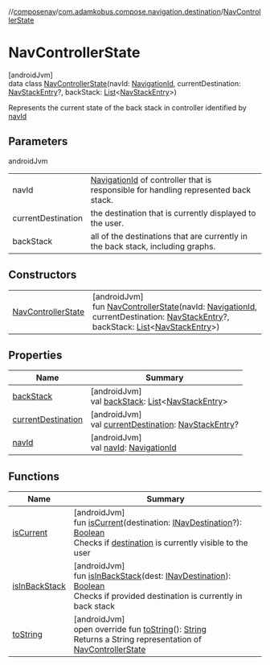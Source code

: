 //[composenav](../../../index.md)/[com.adamkobus.compose.navigation.destination](../index.md)/[NavControllerState](index.md)

# NavControllerState

[androidJvm]\
data class [NavControllerState](index.md)(navId: [NavigationId](../../com.adamkobus.compose.navigation/-navigation-id/index.md), currentDestination: [NavStackEntry](../-nav-stack-entry/index.md)?, backStack: [List](https://kotlinlang.org/api/latest/jvm/stdlib/kotlin.collections/-list/index.html)&lt;[NavStackEntry](../-nav-stack-entry/index.md)&gt;)

Represents the current state of the back stack in controller identified by [navId](nav-id.md)

## Parameters

androidJvm

| | |
|---|---|
| navId | [NavigationId](../../com.adamkobus.compose.navigation/-navigation-id/index.md) of controller that is responsible for handling represented back stack. |
| currentDestination | the destination that is currently displayed to the user. |
| backStack | all of the destinations that are currently in the back stack, including graphs. |

## Constructors

| | |
|---|---|
| [NavControllerState](-nav-controller-state.md) | [androidJvm]<br>fun [NavControllerState](-nav-controller-state.md)(navId: [NavigationId](../../com.adamkobus.compose.navigation/-navigation-id/index.md), currentDestination: [NavStackEntry](../-nav-stack-entry/index.md)?, backStack: [List](https://kotlinlang.org/api/latest/jvm/stdlib/kotlin.collections/-list/index.html)&lt;[NavStackEntry](../-nav-stack-entry/index.md)&gt;) |

## Properties

| Name | Summary |
|---|---|
| [backStack](back-stack.md) | [androidJvm]<br>val [backStack](back-stack.md): [List](https://kotlinlang.org/api/latest/jvm/stdlib/kotlin.collections/-list/index.html)&lt;[NavStackEntry](../-nav-stack-entry/index.md)&gt; |
| [currentDestination](current-destination.md) | [androidJvm]<br>val [currentDestination](current-destination.md): [NavStackEntry](../-nav-stack-entry/index.md)? |
| [navId](nav-id.md) | [androidJvm]<br>val [navId](nav-id.md): [NavigationId](../../com.adamkobus.compose.navigation/-navigation-id/index.md) |

## Functions

| Name | Summary |
|---|---|
| [isCurrent](is-current.md) | [androidJvm]<br>fun [isCurrent](is-current.md)(destination: [INavDestination](../-i-nav-destination/index.md)?): [Boolean](https://kotlinlang.org/api/latest/jvm/stdlib/kotlin/-boolean/index.html)<br>Checks if [destination](is-current.md) is currently visible to the user |
| [isInBackStack](is-in-back-stack.md) | [androidJvm]<br>fun [isInBackStack](is-in-back-stack.md)(dest: [INavDestination](../-i-nav-destination/index.md)): [Boolean](https://kotlinlang.org/api/latest/jvm/stdlib/kotlin/-boolean/index.html)<br>Checks if provided destination is currently in back stack |
| [toString](to-string.md) | [androidJvm]<br>open override fun [toString](to-string.md)(): [String](https://kotlinlang.org/api/latest/jvm/stdlib/kotlin/-string/index.html)<br>Returns a String representation of [NavControllerState](index.md) |
